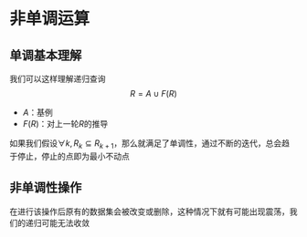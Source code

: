 # 非单调运算

## 单调基本理解

我们可以这样理解递归查询
$$
R=A\cup F(R)
$$

- $A$：基例
- $F(R)$：对上一轮$R$的推导

如果我们假设$\forall k,R_k\subseteq R_{k+1}$，那么就满足了单调性，通过不断的迭代，总会趋于停止，停止的点即为最小不动点

## 非单调性操作

在进行该操作后原有的数据集会被改变或删除，这种情况下就有可能出现震荡，我们的递归可能无法收敛